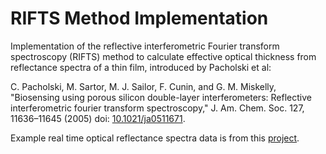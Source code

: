 # RIFTS Method Implementation

Implementation of the reflective interferometric Fourier transform spectroscopy (RIFTS) method to calculate effective optical thickness from reflectance spectra of a thin film, introduced by Pacholski et al:

C. Pacholski, M. Sartor, M. J. Sailor, F. Cunin, and G. M. Miskelly, "Biosensing using porous silicon double-layer interferometers: Reflective interferometric fourier transform spectroscopy," J. Am. Chem. Soc. 127, 11636–11645 (2005) doi: [10.1021/ja0511671](https://doi.org/10.1021/ja0511671).

Example real time optical reflectance spectra data is from this [project](https://github.com/SimonJWard/Response-Time-Reduction).
